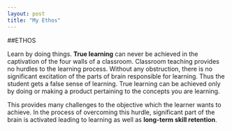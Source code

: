 ```yaml
---
layout: post
title: "My Ethos"
---
```


##ETHOS

Learn by doing things. **True learning** can never be achieved in the captivation of the four walls of a classroom. Classroom teaching provides no hurdles to the learning process. Without any obstruction, there is no significant excitation of the parts of brain responsible for learning. Thus the student gets a false sense of learning. True learning can be achieved only by doing or making a product pertaining  to the concepts you are learning.

This provides many challenges to the objective which the learner wants to achieve. In the process of overcoming this hurdle, significant part of the brain is activated leading to learning as well as **long-term skill retention**.

        